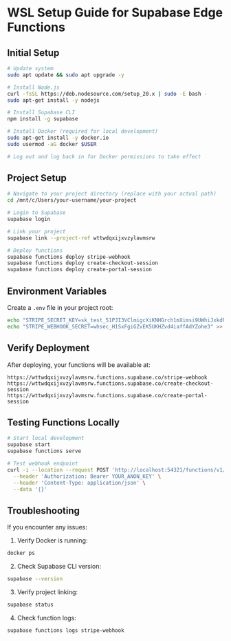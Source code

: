 # WSL Setup Guide for Supabase Edge Functions

## Initial Setup
```bash
# Update system
sudo apt update && sudo apt upgrade -y

# Install Node.js
curl -fsSL https://deb.nodesource.com/setup_20.x | sudo -E bash -
sudo apt-get install -y nodejs

# Install Supabase CLI
npm install -g supabase

# Install Docker (required for local development)
sudo apt-get install -y docker.io
sudo usermod -aG docker $USER

# Log out and log back in for Docker permissions to take effect
```

## Project Setup
```bash
# Navigate to your project directory (replace with your actual path)
cd /mnt/c/Users/your-username/your-project

# Login to Supabase
supabase login

# Link your project
supabase link --project-ref wttwdqxijxvzylavmsrw

# Deploy functions
supabase functions deploy stripe-webhook
supabase functions deploy create-checkout-session
supabase functions deploy create-portal-session
```

## Environment Variables
Create a `.env` file in your project root:
```bash
echo "STRIPE_SECRET_KEY=sk_test_51PJI3VClmigcXiKNHGrch1mXimsi9UWhiJxkdR35jWPaq4NQcZtJFv5prRWIlzHZeBkdw9M0P2DBPROwpXAdZGaH004k63xjbr" >> .env
echo "STRIPE_WEBHOOK_SECRET=whsec_H1SxFgiGZvEK5UKHZvd4iaffAdYZohe3" >> .env
```

## Verify Deployment
After deploying, your functions will be available at:
```
https://wttwdqxijxvzylavmsrw.functions.supabase.co/stripe-webhook
https://wttwdqxijxvzylavmsrw.functions.supabase.co/create-checkout-session
https://wttwdqxijxvzylavmsrw.functions.supabase.co/create-portal-session
```

## Testing Functions Locally
```bash
# Start local development
supabase start
supabase functions serve

# Test webhook endpoint
curl -i --location --request POST 'http://localhost:54321/functions/v1/stripe-webhook' \
  --header 'Authorization: Bearer YOUR_ANON_KEY' \
  --header 'Content-Type: application/json' \
  --data '{}'
```

## Troubleshooting
If you encounter any issues:

1. Verify Docker is running:
```bash
docker ps
```

2. Check Supabase CLI version:
```bash
supabase --version
```

3. Verify project linking:
```bash
supabase status
```

4. Check function logs:
```bash
supabase functions logs stripe-webhook
```